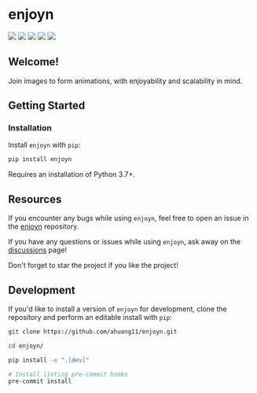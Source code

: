 # enjoyn

<a href="https://pypi.python.org/pypi/enjoyn/" alt="PyPI Version">
    <img src="https://badge.fury.io/py/enjoyn.svg" /></a>
<a href="https://github.com/ahuang11/enjoyn/" alt="Stars">
    <img src="https://img.shields.io/github/stars/ahuang11/enjoyn" /></a>
<a href="https://pepy.tech/badge/enjoyn/" alt="Downloads">
    <img src="https://pepy.tech/badge/enjoyn" /></a>
<a href="https://github.com/ahuang11/enjoyn/pulse" alt="Activity">
    <img src="https://img.shields.io/github/commit-activity/m/ahuang11/enjoyn" /></a>
<a href="https://github.com/ahuang11/enjoyn/graphs/contributors" alt="Contributors">
    <img src="https://img.shields.io/github/contributors/ahuang11/enjoyn" /></a>

## Welcome!

Join images to form animations, with enjoyability and scalability in mind.

## Getting Started

### Installation

Install `enjoyn` with `pip`:

```bash
pip install enjoyn
```

Requires an installation of Python 3.7+.

## Resources

If you encounter any bugs while using `enjoyn`, feel free to open an issue in the [enjoyn](https://github.com/ahuang11/enjoyn) repository.

If you have any questions or issues while using `enjoyn`, ask away on the [discussions](https://github.com/ahuang11/enjoyn/discussions/) page!

Don't forget to star the project if you like the project!

## Development

If you'd like to install a version of `enjoyn` for development, clone the repository and perform an editable install with `pip`:

```bash
git clone https://github.com/ahuang11/enjoyn.git

cd enjoyn/

pip install -e ".[dev]"

# Install linting pre-commit hooks
pre-commit install
```
